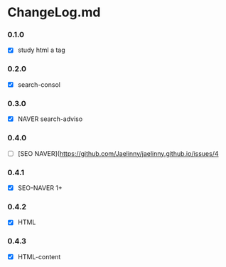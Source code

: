 # ChangeLog.md


### 0.1.0
- [x] study html a tag

### 0.2.0
- [x] search-consol

### 0.3.0
- [x] NAVER search-adviso

### 0.4.0
- [ ] [SEO NAVER](https://github.com/Jaelinny/jaelinny.github.io/issues/4

### 0.4.1
- [x] SEO-NAVER 1+

### 0.4.2
- [x] HTML

### 0.4.3
- [x] HTML-content
